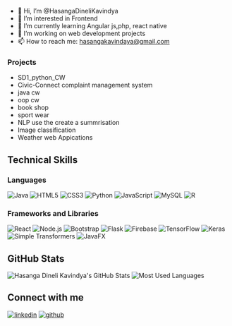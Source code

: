 - 👋 Hi, I’m @HasangaDineliKavindya
- 👀 I’m interested in Frontend
- 🌱 I’m currently learning Angular js,php, react native
- 💼 I’m working on web development projects
- 📫 How to reach me: hasangakavindaya@gmail.com 


### Projects
- SD1_python_CW
- Civic-Connect complaint management system
- java cw
- oop cw
- book shop
- sport wear
- NLP use the create a summrisation
- Image classification 
- Weather web Appications

## Technical Skills

### Languages
![Java](https://img.shields.io/badge/Java-ED8B00?style=for-the-badge&logo=java&logoColor=white)
![HTML5](https://img.shields.io/badge/HTML5-E34F26?style=for-the-badge&logo=html5&logoColor=white)
![CSS3](https://img.shields.io/badge/CSS3-1572B6?style=for-the-badge&logo=css3&logoColor=white)
![Python](https://img.shields.io/badge/Python-3776AB?style=for-the-badge&logo=python&logoColor=white)
![JavaScript](https://img.shields.io/badge/JavaScript-F7DF1E?style=for-the-badge&logo=javascript&logoColor=black)
![MySQL](https://img.shields.io/badge/MySQL-4479A1?style=for-the-badge&logo=mysql&logoColor=white)
![R](https://img.shields.io/badge/R-276DC3?style=for-the-badge&logo=r&logoColor=white)

### Frameworks and Libraries
![React](https://img.shields.io/badge/React-20232A?style=for-the-badge&logo=react&logoColor=61DAFB)
![Node.js](https://img.shields.io/badge/Node.js-43853D?style=for-the-badge&logo=node-dot-js&logoColor=white)
![Bootstrap](https://img.shields.io/badge/Bootstrap-563D7C?style=for-the-badge&logo=bootstrap&logoColor=white)
![Flask](https://img.shields.io/badge/Flask-000000?style=for-the-badge&logo=flask&logoColor=white)
![Firebase](https://img.shields.io/badge/Firebase-FFCA28?style=for-the-badge&logo=firebase&logoColor=black)
![TensorFlow](https://img.shields.io/badge/TensorFlow-FF6F00?style=for-the-badge&logo=tensorflow&logoColor=white)
![Keras](https://img.shields.io/badge/Keras-D00000?style=for-the-badge&logo=keras&logoColor=white)
![Simple Transformers](https://img.shields.io/badge/Simple_Transformers-0088CC?style=for-the-badge&logo=python&logoColor=white)
![JavaFX](https://img.shields.io/badge/JavaFX-007396?style=for-the-badge&logo=java&logoColor=white)

## GitHub Stats

![Hasanga Dineli Kavindya's GitHub Stats](https://github-readme-stats.vercel.app/api?username=HasangaDineliKavindya&show_icons=true&theme=radical)
![Most Used Languages](https://github-readme-stats.vercel.app/api/top-langs/?username=HasangaDineliKavindya&layout=compact&theme=radical)

## Connect with me 

[![linkedin](https://skillicons.dev/icons?i=linkedin)](#https://www.linkedin.com/in/hasanga-dineli-kavindya-142896236/)
[![github](https://skillicons.dev/icons?i=github)](#https://github.com/HasangaDineliKavindya)

<!---
HasangaDineliKavindya/HasangaDineliKavindya is a ✨ special ✨ repository because its `README.md` (this file) appears on your GitHub profile.
You can click the Preview link to take a look at your changes.
--->
